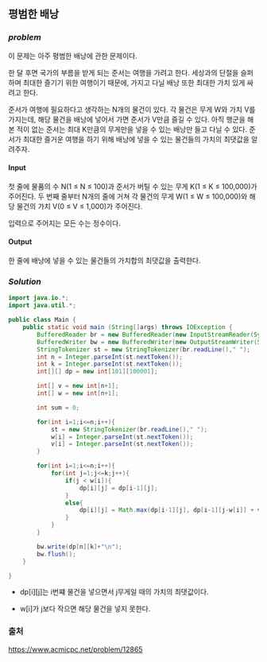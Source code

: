 ## **평범한 배낭**


### ***problem***
이 문제는 아주 평범한 배낭에 관한 문제이다.

한 달 후면 국가의 부름을 받게 되는 준서는 여행을 가려고 한다. 세상과의 단절을 슬퍼하며 최대한 즐기기 위한 여행이기 때문에, 가지고 다닐 배낭 또한 최대한 가치 있게 싸려고 한다.

준서가 여행에 필요하다고 생각하는 N개의 물건이 있다. 각 물건은 무게 W와 가치 V를 가지는데, 해당 물건을 배낭에 넣어서 가면 준서가 V만큼 즐길 수 있다. 아직 행군을 해본 적이 없는 준서는 최대 K만큼의 무게만을 넣을 수 있는 배낭만 들고 다닐 수 있다. 준서가 최대한 즐거운 여행을 하기 위해 배낭에 넣을 수 있는 물건들의 가치의 최댓값을 알려주자.
#### **Input**
첫 줄에 물품의 수 N(1 ≤ N ≤ 100)과 준서가 버틸 수 있는 무게 K(1 ≤ K ≤ 100,000)가 주어진다. 두 번째 줄부터 N개의 줄에 거쳐 각 물건의 무게 W(1 ≤ W ≤ 100,000)와 해당 물건의 가치 V(0 ≤ V ≤ 1,000)가 주어진다.

입력으로 주어지는 모든 수는 정수이다.

#### **Output**
한 줄에 배낭에 넣을 수 있는 물건들의 가치합의 최댓값을 출력한다.

### ***Solution***
``` java
import java.io.*;
import java.util.*;

public class Main {
    public static void main (String[]args) throws IOException {
        BufferedReader br = new BufferedReader(new InputStreamReader(System.in));
        BufferedWriter bw = new BufferedWriter(new OutputStreamWriter(System.out));
        StringTokenizer st = new StringTokenizer(br.readLine()," ");
        int n = Integer.parseInt(st.nextToken());
        int k = Integer.parseInt(st.nextToken());
        int[][] dp = new int[101][100001];

        int[] v = new int[n+1];
        int[] w = new int[n+1];

        int sum = 0;

        for(int i=1;i<=n;i++){
            st = new StringTokenizer(br.readLine()," ");
            w[i] = Integer.parseInt(st.nextToken());
            v[i] = Integer.parseInt(st.nextToken());
        }

        for(int i=1;i<=n;i++){
            for(int j=1;j<=k;j++){
                if(j < w[i]){
                    dp[i][j] = dp[i-1][j];
                }
                else{
                    dp[i][j] = Math.max(dp[i-1][j], dp[i-1][j-w[i]] + v[i]);
                }
            }
        }

        bw.write(dp[n][k]+"\n");
        bw.flush();
    }

}
```
- dp[i][j]는 i번쨰 물건을 넣으면서 j무게일 때의 가치의 최댓값이다.

- w[i]가 j보다 작으면 해당 물건을 넣지 못한다.
 

### 출처
https://www.acmicpc.net/problem/12865